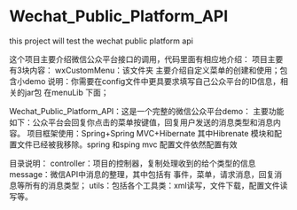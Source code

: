 Wechat_Public_Platform_API
==========================

this project will test the wechat public platform api

这个项目主要介绍微信公众平台接口的调用，代码里面有相应地介绍：
项目主要有3块内容：
wxCustomMenu：该文件夹 主要介绍自定义菜单的创建和使用；包含小demo
              说明：你需要在config文件中更具要求填写自己公众平台的ID信息，相关的jar包 在menuLib 下面；

Wechat_Public_Platform_API：这是一个完整的微信公众平台demo：
主要功能如下：公众平台会回复你点击的菜单按键值，回复用户发送的消息类型和消息内容。
项目框架使用：Spring+Spring MVC+Hibernate
其中Hibrenate 模块和配置文件已经被我移除。spring 和sping mvc 配置文件依然配置有效

目录说明：
controller：项目的控制器，复制处理收到的给个类型的信息
message：微信API中消息的整理，其中包括有 事件，菜单，请求消息，回复消息等所有的消息类型；
utils：包括各个工具类：xml读写，文件下载，配置文件读写等。
